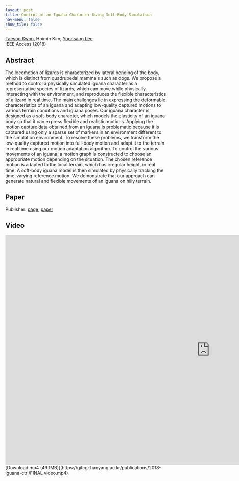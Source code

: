 ```yaml
---
layout: post
title: Control of an Iguana Character Using Soft-Body Simulation
nav-menu: false
show_tile: false
---
```


[Taesoo Kwon](http://calab.hanyang.ac.kr/cgi-bin/home.cgi?node=Taesoo), Hoimin Kim, [Yoonsang Lee](../people/yoonsang-lee.html)  
IEEE Access (2018)

## Abstract
The locomotion of lizards is characterized by lateral bending of the body, which is distinct from quadrupedal mammals such as dogs. We propose a method to control a physically simulated iguana character as a representative species of lizards, which can move while physically interacting with the environment, and reproduces the flexible characteristics of a lizard in real time. The main challenges lie in expressing the deformable characteristics of an iguana and adapting low-quality captured motions to various terrain conditions and iguana poses. Our iguana character is designed as a soft-body character, which models the elasticity of an iguana body so that it can express flexible and realistic motions. Applying the motion capture data obtained from an iguana is problematic because it is captured using only a sparse set of markers in an environment different to the simulation environment. To resolve these problems, we transform the low-quality captured motion into full-body motion and adapt it to the terrain in real time using our motion adaptation algorithm. To control the various movements of an iguana, a motion graph is constructed to choose an appropriate motion depending on the situation. The chosen reference motion is adapted to the local terrain, which has irregular height, in real time. A soft-body iguana model is then simulated by physically tracking the time-varying reference motion. We demonstrate that our approach can generate natural and flexible movements of an iguana on hilly terrain. 

## Paper
Publisher: [page](https://ieeexplore.ieee.org/document/8555550), [paper](https://ieeexplore.ieee.org/stamp/stamp.jsp?tp=&arnumber=8555550)

## Video 
<div id="iframe_container"> <div id="iframe">
<iframe width="1280" height="720" src="https://www.youtube.com/embed/c37VEexDZaY" frameborder="0" allow="accelerometer; autoplay; encrypted-media; gyroscope; picture-in-picture" allowfullscreen></iframe>  
</div></div>  
[Download mp4 (49.1MB)](https://gitcgr.hanyang.ac.kr/publications/2018-iguana-ctrl/FINAL video.mp4)
